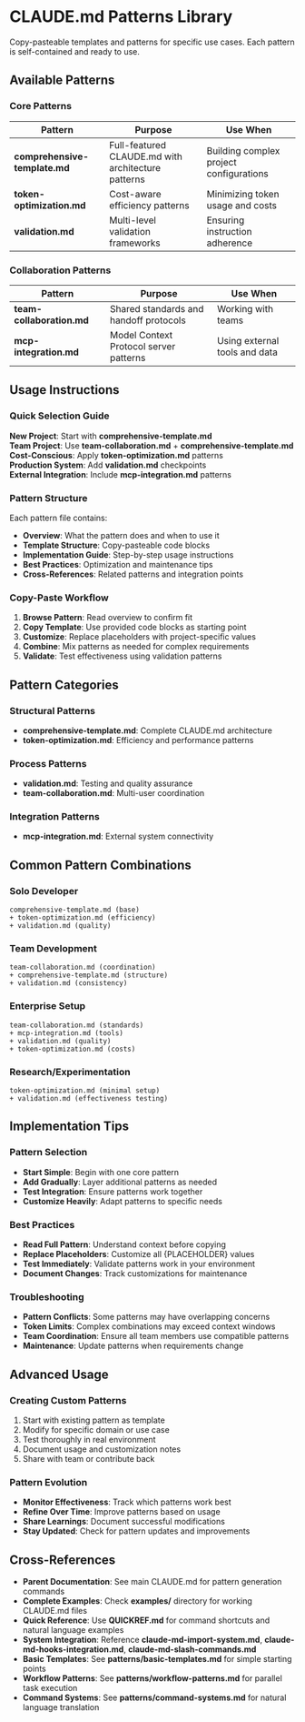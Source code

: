 # CLAUDE.md Patterns Library

Copy-pasteable templates and patterns for specific use cases. Each pattern is self-contained and ready to use.

## Available Patterns

### Core Patterns
| Pattern | Purpose | Use When |
|---------|---------|----------|
| **comprehensive-template.md** | Full-featured CLAUDE.md with architecture patterns | Building complex project configurations |
| **token-optimization.md** | Cost-aware efficiency patterns | Minimizing token usage and costs |
| **validation.md** | Multi-level validation frameworks | Ensuring instruction adherence |

### Collaboration Patterns
| Pattern | Purpose | Use When |
|---------|---------|----------|
| **team-collaboration.md** | Shared standards and handoff protocols | Working with teams |
| **mcp-integration.md** | Model Context Protocol server patterns | Using external tools and data |

## Usage Instructions

### Quick Selection Guide

**New Project**: Start with **comprehensive-template.md**  
**Team Project**: Use **team-collaboration.md** + **comprehensive-template.md**  
**Cost-Conscious**: Apply **token-optimization.md** patterns  
**Production System**: Add **validation.md** checkpoints  
**External Integration**: Include **mcp-integration.md** patterns  

### Pattern Structure

Each pattern file contains:
- **Overview**: What the pattern does and when to use it
- **Template Structure**: Copy-pasteable code blocks
- **Implementation Guide**: Step-by-step usage instructions
- **Best Practices**: Optimization and maintenance tips
- **Cross-References**: Related patterns and integration points

### Copy-Paste Workflow

1. **Browse Pattern**: Read overview to confirm fit
2. **Copy Template**: Use provided code blocks as starting point
3. **Customize**: Replace placeholders with project-specific values
4. **Combine**: Mix patterns as needed for complex requirements
5. **Validate**: Test effectiveness using validation patterns

## Pattern Categories

### Structural Patterns
- **comprehensive-template.md**: Complete CLAUDE.md architecture
- **token-optimization.md**: Efficiency and performance patterns

### Process Patterns  
- **validation.md**: Testing and quality assurance
- **team-collaboration.md**: Multi-user coordination

### Integration Patterns
- **mcp-integration.md**: External system connectivity

## Common Pattern Combinations

### Solo Developer
```
comprehensive-template.md (base)
+ token-optimization.md (efficiency)
+ validation.md (quality)
```

### Team Development
```
team-collaboration.md (coordination)
+ comprehensive-template.md (structure)
+ validation.md (consistency)
```

### Enterprise Setup
```
team-collaboration.md (standards)
+ mcp-integration.md (tools)
+ validation.md (quality)
+ token-optimization.md (costs)
```

### Research/Experimentation
```
token-optimization.md (minimal setup)
+ validation.md (effectiveness testing)
```

## Implementation Tips

### Pattern Selection
- **Start Simple**: Begin with one core pattern
- **Add Gradually**: Layer additional patterns as needed
- **Test Integration**: Ensure patterns work together
- **Customize Heavily**: Adapt patterns to specific needs

### Best Practices
- **Read Full Pattern**: Understand context before copying
- **Replace Placeholders**: Customize all {PLACEHOLDER} values
- **Test Immediately**: Validate patterns work in your environment
- **Document Changes**: Track customizations for maintenance

### Troubleshooting
- **Pattern Conflicts**: Some patterns may have overlapping concerns
- **Token Limits**: Complex combinations may exceed context windows
- **Team Coordination**: Ensure all team members use compatible patterns
- **Maintenance**: Update patterns when requirements change

## Advanced Usage

### Creating Custom Patterns
1. Start with existing pattern as template
2. Modify for specific domain or use case
3. Test thoroughly in real environment
4. Document usage and customization notes
5. Share with team or contribute back

### Pattern Evolution
- **Monitor Effectiveness**: Track which patterns work best
- **Refine Over Time**: Improve patterns based on usage
- **Share Learnings**: Document successful modifications
- **Stay Updated**: Check for pattern updates and improvements

## Cross-References

- **Parent Documentation**: See main CLAUDE.md for pattern generation commands
- **Complete Examples**: Check **examples/** directory for working CLAUDE.md files
- **Quick Reference**: Use **QUICKREF.md** for command shortcuts and natural language examples
- **System Integration**: Reference **claude-md-import-system.md**, **claude-md-hooks-integration.md**, **claude-md-slash-commands.md**
- **Basic Templates**: See **patterns/basic-templates.md** for simple starting points
- **Workflow Patterns**: See **patterns/workflow-patterns.md** for parallel task execution
- **Command Systems**: See **patterns/command-systems.md** for natural language translation